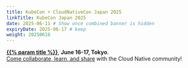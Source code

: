 ```yaml
---
title: KubeCon + CloudNativeCon Japan 2025
linkTitle: KubeCon Japan 2025
date: 2025-06-11 # Show once combined banner is hidden
expiryDate: 2025-06-17 # keep
weight: 20250616
---
```


<i class="fas fa-bullhorn"></i> [**{{% param title %}}**][LF],
**<span class="text-nowrap">June 16-17,</span> Tokyo**.
<span class="d-none d-md-inline"><br></span> [Come collaborate, learn, and
share][blog]<span class="d-none d-sm-inline"> with the Cloud Native
community</span>!

[blog]: /blog/2025/kubecon-japan/
[LF]:
  https://events.linuxfoundation.org/kubecon-cloudnativecon-japan/register/?utm_source=opentelemetry&utm_medium=all&utm_campaign=KubeCon-Japan-2025&utm_content=slim-banner
